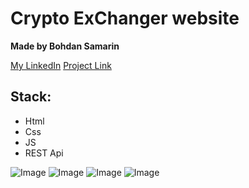 # Crypto ExChanger website

**Made by Bohdan Samarin**

[My LinkedIn](https://www.linkedin.com/in/bohdan-samarin-889965353/)
[Project Link](https://crypto-website-opal.vercel.app/)


## Stack:
- Html
- Css
- JS
- REST Api

![Image](https://i.imgur.com/qAU9QCk.png)
![Image](https://i.imgur.com/4QT3v6u.png)
![Image](https://i.imgur.com/5vQJFGA.png)
![Image](https://i.imgur.com/ZZCgIyz.png)
